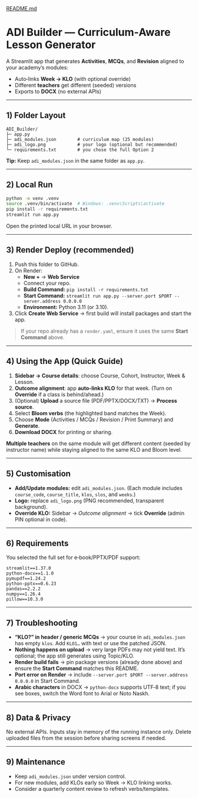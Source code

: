 [README.md](https://github.com/user-attachments/files/22702793/README.md)
# ADI Builder — Curriculum‑Aware Lesson Generator

A Streamlit app that generates **Activities**, **MCQs**, and **Revision** aligned to your academy’s modules:
- Auto‑links **Week → KLO** (with optional override)
- Different **teachers** get different (seeded) versions
- Exports to **DOCX** (no external APIs)

---

## 1) Folder Layout
```
ADI_Builder/
├─ app.py
├─ adi_modules.json        # curriculum map (25 modules)
├─ adi_logo.png            # your logo (optional but recommended)
└─ requirements.txt        # you chose the full Option 2
```

**Tip:** Keep `adi_modules.json` in the same folder as `app.py`.

---

## 2) Local Run
```bash
python -m venv .venv
source .venv/bin/activate  # Windows: .venv\Scripts\activate
pip install -r requirements.txt
streamlit run app.py
```
Open the printed local URL in your browser.

---

## 3) Render Deploy (recommended)
1. Push this folder to GitHub.
2. On Render:
   - **New +** → **Web Service**
   - Connect your repo.
   - **Build Command:** `pip install -r requirements.txt`
   - **Start Command:** `streamlit run app.py --server.port $PORT --server.address 0.0.0.0`
   - **Environment:** Python 3.11 (or 3.10).  
3. Click **Create Web Service** → first build will install packages and start the app.

> If your repo already has a `render.yaml`, ensure it uses the same **Start Command** above.

---

## 4) Using the App (Quick Guide)
1. **Sidebar → Course details**: choose Course, Cohort, Instructor, Week & Lesson.
2. **Outcome alignment**: app **auto‑links KLO** for that week. (Turn on **Override** if a class is behind/ahead.)
3. (Optional) **Upload** a source file (PDF/PPTX/DOCX/TXT) → **Process source**.
4. Select **Bloom verbs** (the highlighted band matches the Week).
5. Choose **Mode** (Activities / MCQs / Revision / Print Summary) and **Generate**.
6. **Download DOCX** for printing or sharing.

**Multiple teachers** on the same module will get different content (seeded by instructor name) while staying aligned to the same KLO and Bloom level.

---

## 5) Customisation
- **Add/Update modules:** edit `adi_modules.json`. (Each module includes `course_code`, `course_title`, `klos`, `slos`, and `weeks`.)
- **Logo:** replace `adi_logo.png` (PNG recommended, transparent background).
- **Override KLO:** Sidebar → *Outcome alignment* → tick **Override** (admin PIN optional in code).

---

## 6) Requirements
You selected the full set for e‑book/PPTX/PDF support:
```
streamlit==1.37.0
python-docx==1.1.0
pymupdf==1.24.2
python-pptx==0.6.23
pandas==2.2.2
numpy==1.26.4
pillow==10.3.0
```

---

## 7) Troubleshooting
- **“KLO?” in header / generic MCQs** → your course in `adi_modules.json` has empty `klos`. Add `KLO1…` with text or use the patched JSON.
- **Nothing happens on upload** → very large PDFs may not yield text. It’s optional; the app still generates using Topic/KLO.
- **Render build fails** → pin package versions (already done above) and ensure the **Start Command** matches this README.
- **Port error on Render** → include `--server.port $PORT --server.address 0.0.0.0` in Start Command.
- **Arabic characters** in DOCX → `python-docx` supports UTF‑8 text; if you see boxes, switch the Word font to Arial or Noto Naskh.

---

## 8) Data & Privacy
No external APIs. Inputs stay in memory of the running instance only. Delete uploaded files from the session before sharing screens if needed.

---

## 9) Maintenance
- Keep `adi_modules.json` under version control.
- For new modules, add KLOs early so Week → KLO linking works.
- Consider a quarterly content review to refresh verbs/templates.
